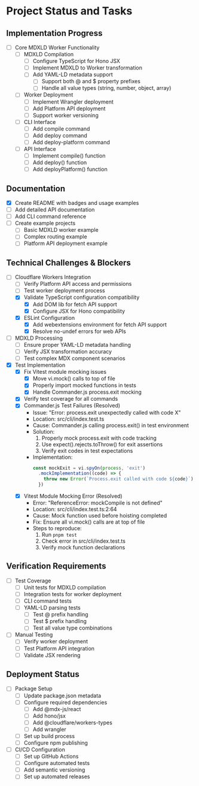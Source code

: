 # Project Status and Tasks

## Implementation Progress

- [ ] Core MDXLD Worker Functionality
  - [ ] MDXLD Compilation
    - [ ] Configure TypeScript for Hono JSX
    - [ ] Implement MDXLD to Worker transformation
    - [ ] Add YAML-LD metadata support
      - [ ] Support both @ and $ property prefixes
      - [ ] Handle all value types (string, number, object, array)
  - [ ] Worker Deployment
    - [ ] Implement Wrangler deployment
    - [ ] Add Platform API deployment
    - [ ] Support worker versioning
  - [ ] CLI Interface
    - [ ] Add compile command
    - [ ] Add deploy command
    - [ ] Add deploy-platform command
  - [ ] API Interface
    - [ ] Implement compile() function
    - [ ] Add deploy() function
    - [ ] Add deployPlatform() function

## Documentation
- [x] Create README with badges and usage examples
- [ ] Add detailed API documentation
- [ ] Add CLI command reference
- [ ] Create example projects
  - [ ] Basic MDXLD worker example
  - [ ] Complex routing example
  - [ ] Platform API deployment example

## Technical Challenges & Blockers
- [ ] Cloudflare Workers Integration
  - [ ] Verify Platform API access and permissions
  - [ ] Test worker deployment process
  - [x] Validate TypeScript configuration compatibility
    - [x] Add DOM lib for fetch API support
    - [x] Configure JSX for Hono compatibility
  - [x] ESLint Configuration
    - [x] Add webextensions environment for fetch API support
    - [x] Resolve no-undef errors for web APIs
- [ ] MDXLD Processing
  - [ ] Ensure proper YAML-LD metadata handling
  - [ ] Verify JSX transformation accuracy
  - [ ] Test complex MDX component scenarios
- [x] Test Implementation
  - [x] Fix Vitest module mocking issues
    - [x] Move vi.mock() calls to top of file
    - [x] Properly import mocked functions in tests
    - [x] Handle Commander.js process.exit mocking
  - [x] Verify test coverage for all commands
  - [x] Commander.js Test Failures (Resolved)
    - Issue: "Error: process.exit unexpectedly called with code X"
    - Location: src/cli/index.test.ts
    - Cause: Commander.js calling process.exit() in test environment
    - Solution:
      1. Properly mock process.exit with code tracking
      2. Use expect().rejects.toThrow() for exit assertions
      3. Verify exit codes in test expectations
    - Implementation:
      ```typescript
      const mockExit = vi.spyOn(process, 'exit')
        .mockImplementation((code) => {
          throw new Error(`Process.exit called with code ${code}`)
        })
      ```
  - [x] Vitest Module Mocking Error (Resolved)
    - Error: "ReferenceError: mockCompile is not defined"
    - Location: src/cli/index.test.ts:2:64
    - Cause: Mock function used before hoisting completed
    - Fix: Ensure all vi.mock() calls are at top of file
    - Steps to reproduce:
      1. Run `pnpm test`
      2. Check error in src/cli/index.test.ts
      3. Verify mock function declarations

## Verification Requirements
- [ ] Test Coverage
  - [ ] Unit tests for MDXLD compilation
  - [ ] Integration tests for worker deployment
  - [ ] CLI command tests
  - [ ] YAML-LD parsing tests
    - [ ] Test @ prefix handling
    - [ ] Test $ prefix handling
    - [ ] Test all value type combinations
- [ ] Manual Testing
  - [ ] Verify worker deployment
  - [ ] Test Platform API integration
  - [ ] Validate JSX rendering

## Deployment Status
- [ ] Package Setup
  - [ ] Update package.json metadata
  - [ ] Configure required dependencies
    - [ ] Add @mdx-js/react
    - [ ] Add hono/jsx
    - [ ] Add @cloudflare/workers-types
    - [ ] Add wrangler
  - [ ] Set up build process
  - [ ] Configure npm publishing

- [ ] CI/CD Configuration
  - [ ] Set up GitHub Actions
  - [ ] Configure automated tests
  - [ ] Add semantic versioning
  - [ ] Set up automated releases
